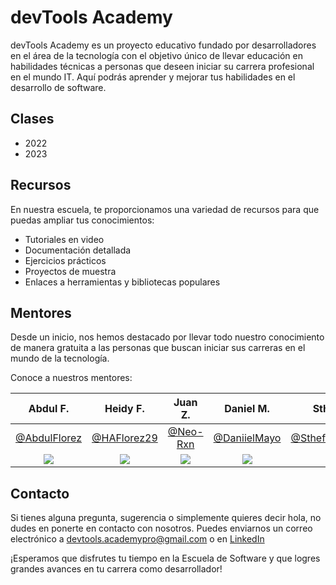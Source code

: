 # devTools Academy

devTools Academy es un proyecto educativo fundado por desarrolladores en el área de la tecnología con el objetivo único de llevar educación en habilidades técnicas a personas que deseen iniciar su carrera profesional en el mundo IT. Aquí podrás aprender y mejorar tus habilidades en el desarrollo de software.

## Clases

- 2022
- 2023

## Recursos

En nuestra escuela, te proporcionamos una variedad de recursos para que puedas ampliar tus conocimientos:

- Tutoriales en video
- Documentación detallada
- Ejercicios prácticos
- Proyectos de muestra
- Enlaces a herramientas y bibliotecas populares

## Mentores

Desde un inicio, nos hemos destacado por llevar todo nuestro conocimiento de manera gratuita a las personas que buscan iniciar sus carreras en el mundo de la tecnología.

Conoce a nuestros mentores:

| Abdul F. | Heidy F. | Juan Z. | Daniel M. | Sthefania E. | Daniel C. |
| :---: | :---: | :---: | :---: | :---: | :---: |
| [@AbdulFlorez](https://github.com/abdulflorez) | [@HAFlorez29](https://github.com/haflorez29) | [@Neo-Rxn](https://github.com/Neo-Rxn) | [@DaniielMayo](https://github.com/Daniielmayo) | [@SthefaniaEcheverry](https://github.com/SthefaniaEcheverry) | [@DanielCalleCO](https://github.com/danielcalleco) |
|[<img src="https://avatars.githubusercontent.com/u/71296984?v=4">](https://github.com/abdulflorez)|[<img src="https://avatars.githubusercontent.com/u/56749327?v=4">](https://github.com/haflorez29)|[<img src="https://avatars.githubusercontent.com/u/55766747?v=4">](https://github.com/Neo-Rxn)|[<img src="https://avatars.githubusercontent.com/u/79063734?v=4">](https://github.com/Daniielmayo)|[<img src="https://avatars.githubusercontent.com/u/104586980?v=4">](https://github.com/SthefaniaEcheverry)|[<img src="https://avatars.githubusercontent.com/u/100431019?v=4">](https://github.com/danielcalleco)|

## Contacto

Si tienes alguna pregunta, sugerencia o simplemente quieres decir hola, no dudes en ponerte en contacto con nosotros. Puedes enviarnos un correo electrónico a devtools.academypro@gmail.com o en [LinkedIn](https://www.linkedin.com/school/devtoolsacademy)

¡Esperamos que disfrutes tu tiempo en la Escuela de Software y que logres grandes avances en tu carrera como desarrollador!
